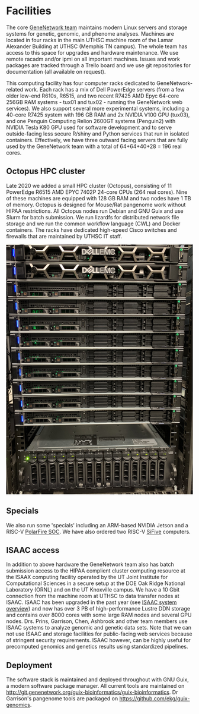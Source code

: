 # Facilities

The core [GeneNetwork team](https://github.com/genenetwork/) maintains
modern Linux servers and storage systems for genetic, genomic, and
phenome analyses. Machines are located in four racks in the main UTHSC
machine room of the Lamar Alexander Building at UTHSC (Memphis TN
campus). The whole team has access to this space for upgrades and
hardware maintenance. We use remote racadm and/or ipmi on all
important machines. Issues and work packages are tracked through a
Trello board and we use git repositories for documentation (all
available on request).

This computing facility has four computer racks dedicated to
GeneNetwork-related work. Each rack has a mix of Dell PowerEdge
servers (from a few older low-end R610s, R6515, and two recent R7425
AMD Epyc 64-core 256GB RAM systems - tux01 and tux02 - running the
GeneNetwork web services). We also support several more experimental
systems, including a 40-core R7425 system with 196 GB RAM and 2x
NVIDIA V100 GPU (tux03), and one Penguin Computing Relion 2600GT
systems (Penguin2) with NVIDIA Tesla K80 GPU used for software
development and to serve outside-facing less secure R/shiny and Python
services that run in isolated containers. Effectively, we have three
outward facing servers that are fully used by the GeneNetwork team
with a total of 64+64+40+28 = 196 real cores.

## Octopus HPC cluster


Late 2020 we added a small HPC cluster (Octopus), consisting of 11
PowerEdge R6515 AMD EPYC 7402P 24-core CPUs (264 real cores). Nine of
these machines are equipped with 128 GB RAM and two nodes have 1 TB of
memory.  Octopus is designed for Mouse/Rat pangenome work without
HIPAA restrictions. All Octopus nodes run Debian and GNU Guix and use
Slurm for batch submission. We run lizardfs for distributed network
file storage and we run the common workflow language (CWL) and Docker
containers. The racks have dedicated high-speed Cisco switches and
firewalls that are maintained by UTHSC IT staff.

![Octopus HPC](./octopus.jpg)

## Specials

We also run some 'specials' including an ARM-based NVIDIA Jetson and a
RISC-V [PolarFire
SOC](https://www.cnx-software.com/2020/07/20/polarfire-soc-icicle-64-bit-risc-v-and-fpga-development-board-runs-linux-or-freebsd/). We
have also ordered two RISC-V
[SiFive](https://www.sifive.com/blog/the-heart-of-risc-v-development-is-unmatched)
computers.

## ISAAC access

In addition to above hardware the GeneNetwork team also has batch
submission access to the HIPAA complient cluster computing resource at
the ISAAX computing facility operated by the UT Joint Institute for
Computational Sciences in a secure setup at the DOE Oak Ridge National
Laboratory (ORNL) and on the UT Knoxville campus. We have a 10 Gbit
connection from the machine room at UTHSC to data transfer nodes at
ISAAC.  ISAAC has been upgraded in the past year (see [ISAAC system
overview](http://www.nics.utk.edu/computing-resources/acf/acf-system-overview))
and now has over 3 PB of high-performance Lustre DDN storage and
contains over 8000 cores with some large RAM nodes and several GPU
nodes. Drs. Prins, Garrison, Chen, Ashbrook and other team members use
ISAAC systems to analyze genomic and genetic data sets. Note that we
can not use ISAAC and storage facilities for public-facing web
services because of stringent security requirements.  ISAAC however,
can be highly useful for precomputed genomics and genetics results
using standardized pipelines.

## Deployment

The software stack is maintained and deployed throughout with GNU
Guix, a modern software package manager. All current tools are
maintained on
http://git.genenetwork.org/guix-bioinformatics/guix-bioinformatics.
Dr Garrison's pangenome tools are packaged on
https://github.com/ekg/guix-genomics.
